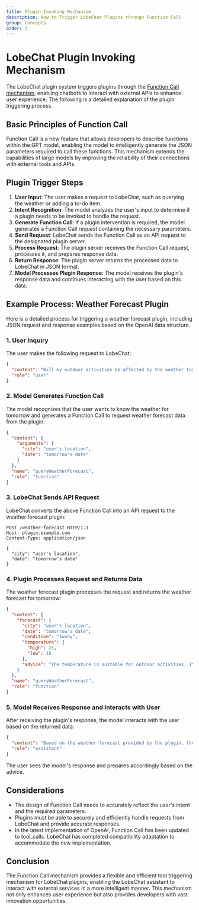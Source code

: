 ```yaml
---
title: Plugin Invoking Mechanism
description: How to Trigger LobeChat Plugins through Function Call
group: Concepts
order: 3
---
```


# LobeChat Plugin Invoking Mechanism

The LobeChat plugin system triggers plugins through the [Function Call mechanism](https://sspai.com/post/81986), enabling chatbots to interact with external APIs to enhance user experience. The following is a detailed explanation of the plugin triggering process.

## Basic Principles of Function Call

Function Call is a new feature that allows developers to describe functions within the GPT model, enabling the model to intelligently generate the JSON parameters required to call these functions. This mechanism extends the capabilities of large models by improving the reliability of their connections with external tools and APIs.

## Plugin Trigger Steps

1. **User Input**: The user makes a request to LobeChat, such as querying the weather or adding a to-do item.
2. **Intent Recognition**: The model analyzes the user's input to determine if a plugin needs to be invoked to handle the request.
3. **Generate Function Call**: If a plugin intervention is required, the model generates a Function Call request containing the necessary parameters.
4. **Send Request**: LobeChat sends the Function Call as an API request to the designated plugin server.
5. **Process Request**: The plugin server receives the Function Call request, processes it, and prepares response data.
6. **Return Response**: The plugin server returns the processed data to LobeChat in JSON format.
7. **Model Processes Plugin Response**: The model receives the plugin's response data and continues interacting with the user based on this data.

## Example Process: Weather Forecast Plugin

Here is a detailed process for triggering a weather forecast plugin, including JSON request and response examples based on the OpenAI data structure.

### 1. User Inquiry

The user makes the following request to LobeChat:

```json
{
  "content": "Will my outdoor activities be affected by the weather tomorrow?",
  "role": "user"
}
```

### 2. Model Generates Function Call

The model recognizes that the user wants to know the weather for tomorrow and generates a Function Call to request weather forecast data from the plugin:

```json
{
  "content": {
    "arguments": {
      "city": "user's location",
      "date": "tomorrow's date"
    }
  },
  "name": "queryWeatherForecast",
  "role": "function"
}
```

### 3. LobeChat Sends API Request

LobeChat converts the above Function Call into an API request to the weather forecast plugin:

```http
POST /weather-forecast HTTP/1.1
Host: plugin.example.com
Content-Type: application/json

{
  "city": "user's location",
  "date": "tomorrow's date"
}
```

### 4. Plugin Processes Request and Returns Data

The weather forecast plugin processes the request and returns the weather forecast for tomorrow:

```json
{
  "content": {
    "forecast": {
      "city": "user's location",
      "date": "tomorrow's date",
      "condition": "sunny",
      "temperature": {
        "high": 25,
        "low": 18
      },
      "advice": "The temperature is suitable for outdoor activities. It is recommended to wear light clothing and sunglasses."
    }
  },
  "name": "queryWeatherForecast",
  "role": "function"
}
```

### 5. Model Receives Response and Interacts with User

After receiving the plugin's response, the model interacts with the user based on the returned data:

```json
{
  "content": "Based on the weather forecast provided by the plugin, the weather in your location tomorrow will be sunny with a high of 25 degrees and a low of 18 degrees. The temperature is suitable for outdoor activities. It is recommended to wear light clothing and sunglasses.",
  "role": "assistant"
}
```

The user sees the model's response and prepares accordingly based on the advice.

## Considerations

- The design of Function Call needs to accurately reflect the user's intent and the required parameters.
- Plugins must be able to securely and efficiently handle requests from LobeChat and provide accurate responses.
- In the latest implementation of OpenAI, Function Call has been updated to tool_calls. LobeChat has completed compatibility adaptation to accommodate the new implementation.

## Conclusion

The Function Call mechanism provides a flexible and efficient tool triggering mechanism for LobeChat plugins, enabling the LobeChat assistant to interact with external services in a more intelligent manner. This mechanism not only enhances user experience but also provides developers with vast innovation opportunities.
